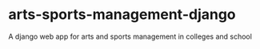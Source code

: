 # arts-sports-management-django
A django web app for arts and sports management in colleges and school
